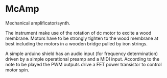 # McAmp

Mechanical amplificator/synth. 

The instrument make use of the rotation of dc motor to excite a wood membrane. Motors have to be strongly tighten to the wood membrane at best including the motors in a wooden bridge pulled by iron strings.

A simple arduino shield has an audio input (for frequency determination) driven by a simple operational preamp and a MIDI input. According to the note to be played the PWM outputs drive a FET power transistor to control motor spin. 
